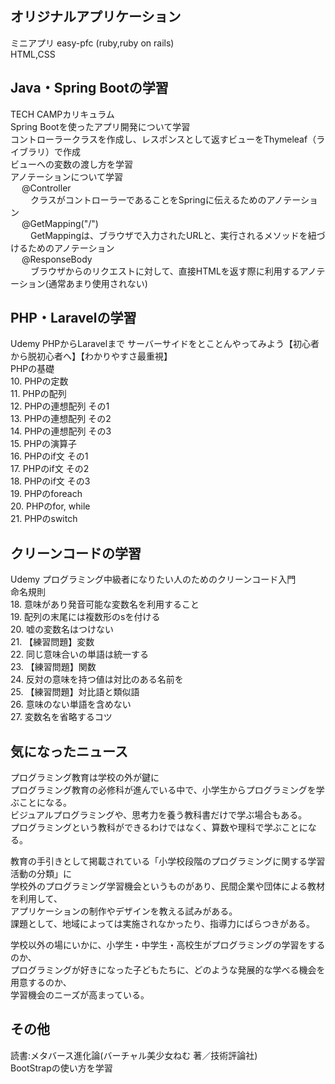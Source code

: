 ## オリジナルアプリケーション
ミニアプリ easy-pfc (ruby,ruby on rails)    
HTML,CSS

## Java・Spring Bootの学習
TECH CAMPカリキュラム  
Spring Bootを使ったアプリ開発について学習  
コントローラークラスを作成し、レスポンスとして返すビューをThymeleaf（ライブラリ）で作成  
ビューへの変数の渡し方を学習  
アノテーションについて学習  
&emsp; @Controller  
&emsp;&emsp; クラスがコントローラーであることをSpringに伝えるためのアノテーション  
&emsp; @GetMapping("/")  
&emsp;&emsp; GetMappingは、ブラウザで入力されたURLと、実行されるメソッドを紐づけるためのアノテーション  
&emsp; @ResponseBody  
&emsp;&emsp; ブラウザからのリクエストに対して、直接HTMLを返す際に利用するアノテーション(通常あまり使用されない)  

## PHP・Laravelの学習
Udemy PHPからLaravelまで サーバーサイドをとことんやってみよう【初心者から脱初心者へ】【わかりやすさ最重視】    
PHPの基礎  
10. PHPの定数  
11. PHPの配列  
12. PHPの連想配列 その1  
13. PHPの連想配列 その2  
14. PHPの連想配列 その3  
15. PHPの演算子  
16. PHPのif文 その1  
17. PHPのif文 その2  
18. PHPのif文 その3  
19. PHPのforeach  
20. PHPのfor, while  
21. PHPのswitch  
  
## クリーンコードの学習
Udemy プログラミング中級者になりたい人のためのクリーンコード入門    
命名規則  
18. 意味があり発音可能な変数名を利用すること  
19. 配列の末尾には複数形のsを付ける  
20. 嘘の変数名はつけない  
21. 【練習問題】変数  
22. 同じ意味合いの単語は統一する  
23. 【練習問題】関数  
24. 反対の意味を持つ値は対比のある名前を  
25. 【練習問題】対比語と類似語  
26. 意味のない単語を含めない  
27. 変数名を省略するコツ  


## 気になったニュース  
プログラミング教育は学校の外が鍵に  
プログラミング教育の必修科が進んでいる中で、小学生からプログラミングを学ぶことになる。  
ビジュアルプログラミングや、思考力を養う教科書だけで学ぶ場合もある。  
プログラミングという教科ができるわけではなく、算数や理科で学ぶことになる。  
  
教育の手引きとして掲載されている「小学校段階のプログラミングに関する学習活動の分類」に  
学校外のプログラミング学習機会というものがあり、民間企業や団体による教材を利用して、  
アプリケーションの制作やデザインを教える試みがある。  
課題として、地域によっては実施されなかったり、指導力にばらつきがある。  
  
学校以外の場にいかに、小学生・中学生・高校生がプログラミングの学習をするのか、  
プログラミングが好きになった子どもたちに、どのような発展的な学べる機会を用意するのか、  
学習機会のニーズが高まっている。

## その他
読書:メタバース進化論(バーチャル美少女ねむ 著／技術評論社)  
BootStrapの使い方を学習
